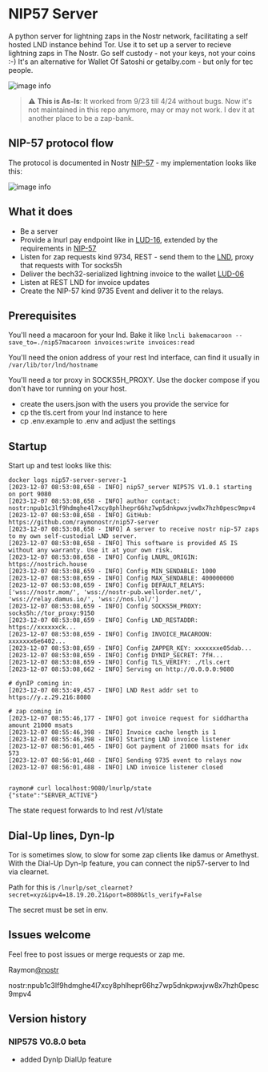 # NIP57 Server

A python server for lightning zaps in the Nostr network, facilitating a self hosted LND instance behind Tor. 
Use it to set up a server to recieve lightning zaps in The Nostr. Go self custody - not your keys, not your coins :-)
It's an alternative for Wallet Of Satoshi or getalby.com - but only for tec people.

![image info](./doc/nip57s-components.png)

> :warning: **This is As-Is**: It worked from 9/23 till 4/24 without bugs. Now it's not maintained in this repo anymore, may or may not work. I dev it at another place to be a zap-bank.

## NIP-57 protocol flow
The protocol is documented in Nostr [NIP-57](https://github.com/nostr-protocol/nips/blob/master/57.md) - my implementation
looks like this:

![image info](./doc/NIP-57_protocol_flow.png)

## What it does

- Be a server
- Provide a lnurl pay endpoint like in [LUD-16](https://github.com/lnurl/luds/blob/luds/16.md), extended by the
  requirements in [NIP-57](https://github.com/nostr-protocol/nips/blob/master/57.md)
- Listen for zap requests kind 9734, REST - send them to the [LND](https://github.com/lightningnetwork/lnd), proxy that
  requests with Tor socks5h
- Deliver the bech32-serialized lightning invoice to the wallet [LUD-06](https://github.com/lnurl/luds/blob/luds/06.md)
- Listen at REST LND for invoice updates
- Create the NIP-57 kind 9735 Event and deliver it to the relays.


## Prerequisites

You'll need a macaroon for your lnd. Bake it like
```lncli bakemacaroon --save_to=./nip57macaroon invoices:write invoices:read```

You'll need the onion address of your rest lnd interface, can find it usually in
```/var/lib/tor/lnd/hostname```

You'll need a tor proxy in SOCKS5H_PROXY. Use the docker compose if you don't have tor running on your host.

- create the users.json with the users you provide the service for
- cp the tls.cert from your lnd instance to here
- cp .env.example to .env and adjust the settings

## Startup

Start up and test looks like this:

```
docker logs nip57-server-server-1
[2023-12-07 08:53:08,658 - INFO] nip57_server NIP57S V1.0.1 starting on port 9080
[2023-12-07 08:53:08,658 - INFO] author contact: nostr:npub1c3lf9hdmghe4l7xcy8phlhepr66hz7wp5dnkpwxjvw8x7hzh0pesc9mpv4
[2023-12-07 08:53:08,658 - INFO] GitHub: https://github.com/raymonostr/nip57-server
[2023-12-07 08:53:08,658 - INFO] A server to receive nostr nip-57 zaps to my own self-custodial LND server.
[2023-12-07 08:53:08,658 - INFO] This software is provided AS IS without any warranty. Use it at your own risk.
[2023-12-07 08:53:08,658 - INFO] Config LNURL_ORIGIN: https://nostrich.house
[2023-12-07 08:53:08,659 - INFO] Config MIN_SENDABLE: 1000
[2023-12-07 08:53:08,659 - INFO] Config MAX_SENDABLE: 400000000
[2023-12-07 08:53:08,659 - INFO] Config DEFAULT_RELAYS: ['wss://nostr.mom/', 'wss://nostr-pub.wellorder.net/', 'wss://relay.damus.io/', 'wss://nos.lol/']
[2023-12-07 08:53:08,659 - INFO] Config SOCKS5H_PROXY: socks5h://tor_proxy:9150
[2023-12-07 08:53:08,659 - INFO] Config LND_RESTADDR: https://xxxxxxck...
[2023-12-07 08:53:08,659 - INFO] Config INVOICE_MACAROON: xxxxxxx6e6402...
[2023-12-07 08:53:08,659 - INFO] Config ZAPPER_KEY: xxxxxxxe05dab...
[2023-12-07 08:53:08,659 - INFO] Config DYNIP_SECRET: 7fH...
[2023-12-07 08:53:08,659 - INFO] Config TLS_VERIFY: ./tls.cert
[2023-12-07 08:53:08,662 - INFO] Serving on http://0.0.0.0:9080

# dynIP coming in:
[2023-12-07 08:53:49,457 - INFO] LND Rest addr set to https://y.z.29.216:8080

# zap coming in
[2023-12-07 08:55:46,177 - INFO] got invoice request for siddhartha amount 21000 msats
[2023-12-07 08:55:46,398 - INFO] Invoice cache length is 1
[2023-12-07 08:55:46,398 - INFO] Starting LND invoice listener
[2023-12-07 08:56:01,465 - INFO] Got payment of 21000 msats for idx 573
[2023-12-07 08:56:01,468 - INFO] Sending 9735 event to relays now
[2023-12-07 08:56:01,488 - INFO] LND invoice listener closed


raymon# curl localhost:9080/lnurlp/state
{"state":"SERVER_ACTIVE"}
```

The state request forwards to lnd rest /v1/state

## Dial-Up lines, Dyn-Ip

Tor is sometimes slow, to slow for some zap clients like damus or Amethyst. With the Dial-Up Dyn-Ip feature, you can connect the
nip57-server to lnd via clearnet. 

Path for this is ```/lnurlp/set_clearnet?secret=xyz&ipv4=18.19.20.21&port=8080&tls_verify=False```

The secret must be set in env.


## Issues welcome

Feel free to post issues or merge requests or zap me.

Raymon[@nostr](nostr:npub1c3lf9hdmghe4l7xcy8phlhepr66hz7wp5dnkpwxjvw8x7hzh0pesc9mpv4)

nostr:npub1c3lf9hdmghe4l7xcy8phlhepr66hz7wp5dnkpwxjvw8x7hzh0pesc9mpv4

## Version history

### NIP57S V0.8.0 beta
- added DynIp DialUp feature
